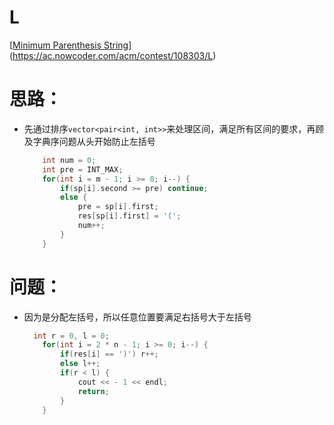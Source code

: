 # L

[[Minimum Parenthesis String](https://ac.nowcoder.com/acm/contest/108303/L)](https://ac.nowcoder.com/acm/contest/108303/L)

# 思路：

- 先通过排序`vector<pair<int, int>>`来处理区间，满足所有区间的要求，再顾及字典序问题从头开始防止左括号

  ```cpp
      int num = 0;
      int pre = INT_MAX;
      for(int i = m - 1; i >= 0; i--) {
          if(sp[i].second >= pre) continue;
          else {
              pre = sp[i].first;
              res[sp[i].first] = '(';
              num++;
          }
      }
  ```

# 问题：

- 因为是分配左括号，所以任意位置要满足右括号大于左括号

  ```cpp
  	int r = 0, l = 0;
      for(int i = 2 * n - 1; i >= 0; i--) {
          if(res[i] == ')') r++;
          else l++;
          if(r < l) {
              cout << - 1 << endl;
              return;
          }
      }
  ```